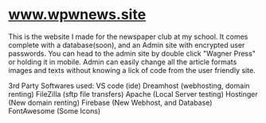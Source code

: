 # www.wpwnews.site
This is the website I made for the newspaper club at my school. It comes complete with a database(soon), and an Admin site with encrypted user passwords. You can head to the admin site by double click "Wagner Press" or holding it in mobile. Admin can easily change all the article formats images and texts without knowing a lick of code from the user friendly site.  

3rd Party Softwares used:
VS code (ide)
Dreamhost (webhosting, domain renting)
FileZilla (sftp file transfers)
Apache (Local Server testing)
Hostinger (New domain renting)
Firebase (New Webhost, and Database)
FontAwesome (Some Icons)
